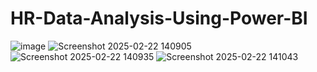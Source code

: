 # HR-Data-Analysis-Using-Power-BI
![image](https://github.com/user-attachments/assets/df610b57-761c-4e0c-9882-492033edbd97)
![Screenshot 2025-02-22 140905](https://github.com/user-attachments/assets/716337fc-0d74-421c-95a4-093f2f40fc09)
![Screenshot 2025-02-22 140935](https://github.com/user-attachments/assets/d5e4a01f-83d7-4ff5-ac7b-60de754b327a)
![Screenshot 2025-02-22 141043](https://github.com/user-attachments/assets/d0f0eff7-dd44-4586-b7e8-e1d5e257ba27)
